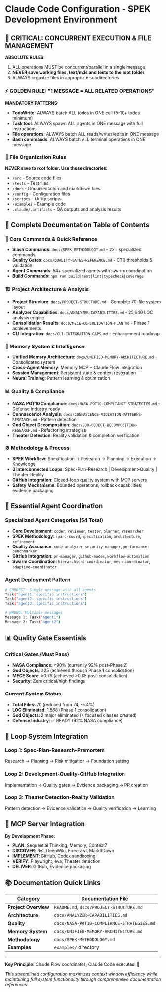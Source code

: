# Claude Code Configuration - SPEK Development Environment

## 🚨 CRITICAL: CONCURRENT EXECUTION & FILE MANAGEMENT

**ABSOLUTE RULES**:
1. ALL operations MUST be concurrent/parallel in a single message
2. **NEVER save working files, text/mds and tests to the root folder**
3. ALWAYS organize files in appropriate subdirectories

### ⚡ GOLDEN RULE: "1 MESSAGE = ALL RELATED OPERATIONS"

**MANDATORY PATTERNS:**
- **TodoWrite**: ALWAYS batch ALL todos in ONE call (5-10+ todos minimum)
- **Task tool**: ALWAYS spawn ALL agents in ONE message with full instructions
- **File operations**: ALWAYS batch ALL reads/writes/edits in ONE message
- **Bash commands**: ALWAYS batch ALL terminal operations in ONE message

### 📁 File Organization Rules

**NEVER save to root folder. Use these directories:**
- `/src` - Source code files
- `/tests` - Test files
- `/docs` - Documentation and markdown files
- `/config` - Configuration files
- `/scripts` - Utility scripts
- `/examples` - Example code
- `.claude/.artifacts` - QA outputs and analysis results

## 📑 Complete Documentation Table of Contents

### **🔧 Core Commands & Quick Reference**
- **Slash Commands**: `docs/SPEK-METHODOLOGY.md` - 22+ specialized commands
- **Quality Gates**: `docs/QUALITY-GATES-REFERENCE.md` - CTQ thresholds & validation
- **Agent Commands**: 54+ specialized agents with swarm coordination
- **Build Commands**: `npm run build|test|lint|typecheck|coverage`

### **🏗️ Project Architecture & Analysis**
- **Project Structure**: `docs/PROJECT-STRUCTURE.md` - Complete 70-file system layout
- **Analyzer Capabilities**: `docs/ANALYZER-CAPABILITIES.md` - 25,640 LOC analysis engine
- **Consolidation Results**: `docs/MECE-CONSOLIDATION-PLAN.md` - Phase 1 achievements
- **CLI Integration**: `docs/CLI-INTEGRATION-GAPS.md` - Enhancement roadmap

### **🧠 Memory System & Intelligence**
- **Unified Memory Architecture**: `docs/UNIFIED-MEMORY-ARCHITECTURE.md` - Consolidated system
- **Cross-Agent Memory**: Memory MCP + Claude Flow integration
- **Session Management**: Persistent state & context restoration
- **Neural Training**: Pattern learning & optimization

### **📊 Quality & Compliance**
- **NASA POT10 Compliance**: `docs/NASA-POT10-COMPLIANCE-STRATEGIES.md` - Defense industry ready
- **Connascence Analysis**: `docs/CONNASCENCE-VIOLATION-PATTERNS-RESEARCH.md` - Pattern detection
- **God Object Decomposition**: `docs/GOD-OBJECT-DECOMPOSITION-RESEARCH.md` - Refactoring strategies
- **Theater Detection**: Reality validation & completion verification

### **⚙️ Methodology & Process**
- **SPEK Workflow**: Specification → Research → Planning → Execution → Knowledge
- **3 Interconnected Loops**: Spec-Plan-Research | Development-Quality | Theater-Reality
- **GitHub Integration**: Closed-loop quality system with MCP servers
- **Safety Mechanisms**: Bounded operations, rollback capabilities, evidence packaging

## 🎯 Essential Agent Coordination

### **Specialized Agent Categories (54 Total)**
- **Core Development**: `coder`, `reviewer`, `tester`, `planner`, `researcher`
- **SPEK Methodology**: `sparc-coord`, `specification`, `architecture`, `refinement`
- **Quality Assurance**: `code-analyzer`, `security-manager`, `performance-benchmarker`
- **GitHub Integration**: `pr-manager`, `github-modes`, `workflow-automation`
- **Swarm Coordination**: `hierarchical-coordinator`, `mesh-coordinator`, `adaptive-coordinator`

### **Agent Deployment Pattern**
```bash
# CORRECT: Single message with all agents
Task("agent1: specific instructions")
Task("agent2: specific instructions")  
Task("agent3: specific instructions")

# WRONG: Multiple messages
Message 1: Task("agent1")
Message 2: Task("agent2")
```

## 📊 Quality Gate Essentials

### **Critical Gates (Must Pass)**
- **NASA Compliance**: ≥90% (currently 92% post-Phase 2)
- **God Objects**: ≤25 (achieved through Phase 1 consolidation)
- **MECE Score**: ≥0.75 (achieved >0.85 post-consolidation)
- **Security**: Zero critical/high findings

### **Current System Status**
- **Total Files**: 70 (reduced from 74, -5.4%)
- **LOC Eliminated**: 1,568 (Phase 1 consolidation)
- **God Objects**: 2 major eliminated (4 focused classes created)
- **Defense Industry**: ✅ READY (92% NASA compliance)

## 🔄 Loop System Integration

### **Loop 1**: Spec-Plan-Research-Premortem
Research → Planning → Risk mitigation → Foundation setting

### **Loop 2**: Development-Quality-GitHub Integration  
Implementation → Quality gates → Evidence packaging → PR creation

### **Loop 3**: Theater Detection-Reality Validation
Pattern detection → Evidence validation → Quality verification → Learning

## 🚀 MCP Server Integration

**By Development Phase:**
- **PLAN**: Sequential Thinking, Memory, Context7
- **DISCOVER**: Ref, DeepWiki, Firecrawl, MarkItDown  
- **IMPLEMENT**: GitHub, Codex sandboxing
- **VERIFY**: Playwright, eva, Theater detection
- **DELIVER**: GitHub, Evidence packaging

## 📚 Documentation Quick Links

| Category | Documentation File |
|----------|-------------------|
| **Project Overview** | `README.md`, `docs/PROJECT-STRUCTURE.md` |
| **Architecture** | `docs/ANALYZER-CAPABILITIES.md` |
| **Quality** | `docs/NASA-POT10-COMPLIANCE-STRATEGIES.md` |
| **Memory System** | `docs/UNIFIED-MEMORY-ARCHITECTURE.md` |
| **Methodology** | `docs/SPEK-METHODOLOGY.md` |
| **Examples** | `examples/` directory |

---

**Key Principle**: Claude Flow coordinates, Claude Code executes! 🚀

*This streamlined configuration maximizes context window efficiency while maintaining full system functionality through comprehensive documentation references.*